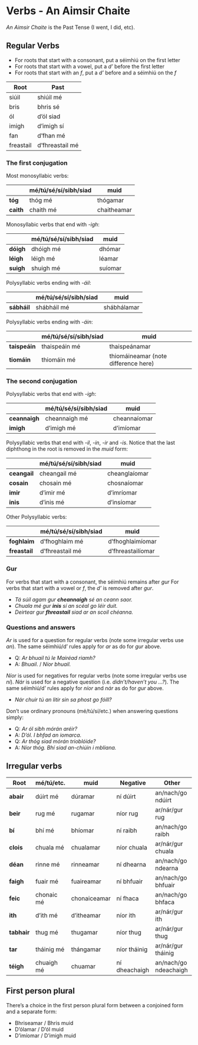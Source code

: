 # Verbs - An Aimsir Chaite


_An Aimsir Chaite_ is the Past Tense (I went, I did, etc).


## Regular Verbs

* For roots that start with a consonant, put a séimhiú on the first letter
* For roots that start with a vowel, put a _d’_ before the first letter
* For roots that start with an _f_, put a _d’_ before and a séimhiú on the _f_

| Root      | Past            |
| --------- | --------------- |
| siúil     | shiúil mé       |
| bris      | bhris sé        |
| ól        | d’ól siad       |
| imigh     | d’imigh sí      |
| fan       | d’fhan mé       |
| freastail | d’fhreastail mé |



### The first conjugation

Most monosyllabic verbs:

|           | mé/tú/sé/sí/sibh/siad | muid        |
| --------- | --------------------- | ----------- |
| **tóg**   | thóg mé               | thógamar    |
| **caith** | chaith mé             | chaitheamar |

Monosyllabic verbs that end with _-igh_:

|           | mé/tú/sé/sí/sibh/siad | muid    |
| --------- | --------------------- | ------- |
| **dóigh** | dhóigh mé             | dhómar  |
| **léigh** | léigh mé              | léamar  |
| **suigh** | shuigh mé             | suíomar |

Polysyllabic verbs ending with _-áil_:

|             | mé/tú/sé/sí/sibh/siad | muid        |
| ----------- | --------------------- | ----------- |
| **sábháil** | shábháil mé           | shábhálamar |

Polysyllabic verbs ending with _-áin_:

|               | mé/tú/sé/sí/sibh/siad | muid                                 |
| ------------- | --------------------- | ------------------------------------ |
| **taispeáin** | thaispeáin mé         | thaispeánamar                        |
| **tiomáin**   | thiomáin mé           | thiomáineamar (note difference here) |



### The second conjugation

Polysyllabic verbs that end with _-igh_:

|               | mé/tú/sé/sí/sibh/siad | muid         |
| ------------- | --------------------- | ------------ |
| **ceannaigh** | cheannaigh mé         | cheannaíomar |
| **imigh**     | d’imigh mé            | d’imíomar    |

Polysyllabic verbs that end with _-il_, _-in_, _-ir_ and _-is_.
Notice that the last diphthong in the root is removed in the _muid_ form:

|              | mé/tú/sé/sí/sibh/siad | **muid**      |
| ------------ | --------------------- | ------------- |
| **ceangail** | cheangail mé          | cheanglaíomar |
| **cosain**   | chosain mé            | chosnaíomar   |
| **imir**     | d’imir mé             | d’imríomar    |
| **inis**     | d’inis mé             | d’insíomar    |

Other Polysyllabic verbs:

|               | mé/tú/sé/sí/sibh/siad | muid              |
| ------------- | --------------------- | ----------------- |
| **foghlaim**  | d’fhoghlaim mé        | d’fhoghlaimíomar  |
| **freastail** | d’fhreastail mé       | d’fhreastailíomar |



### Gur

For verbs that start with a consonant, the séimhiú remains after _gur_
For verbs that start with a vowel or _f_, the _d’_ is removed after _gur_.

* _Tá súil agam gur **cheannaigh** sé an ceann saor._
* _Chuala mé gur **inis** sí an scéal go léir duit._
* _Deirtear gur **fhreastail** siad ar an scoil chéanna._



### Questions and answers

_Ar_ is used for a question for regular verbs (note some irregular verbs use _an_).
The same séimhiú/d’ rules apply for _ar_ as do for _gur_ above.

* Q: _Ar bhuail tú le Mairéad riamh?_
* A: _Bhuail_. / _Níor bhuail._

_Níor_ is used for negatives for regular verbs (note some irregular verbs use _ní_).
_Nár_ is used for a negative question (i.e. _didn’t/haven’t you ...?_).
The same séimhiú/d’ rules apply for _níor_ and _nár_ as do for _gur_ above.

* _Nár chuir tú an litir sin sa phost go fóill?_

Don’t use ordinary pronouns (mé/tú/sí/etc.) when answering questions simply:

* Q: _Ar ól sibh mórán aréir?_
* A: _D’ól. I bhfad an iomarca._
* Q: _Ar thóg siad mórán trioblóide?_
* A: _Níor thóg. Bhí siad an-chiúin i mbliana._



## Irregular verbs

| Root        | mé/tú/etc. | muid         | Negative      | Other                 |
| ----------- | ---------- | ------------ | ------------- | --------------------- |
| **abair**   | dúirt mé   | dúramar      | ní dúirt      | an/nach/go ndúirt     |
| **beir**    | rug mé     | rugamar      | níor rug      | ar/nár/gur rug        |
| **bí**      | bhí mé     | bhíomar      | ní raibh      | an/nach/go raibh      |
| **clois**   | chuala mé  | chualamar    | níor chuala   | ar/nár/gur chuala     |
| **déan**    | rinne mé   | rinneamar    | ní dhearna    | an/nach/go ndearna    |
| **faigh**   | fuair mé   | fuaireamar   | ní bhfuair    | an/nach/go bhfuair    |
| **feic**    | chonaic mé | chonaiceamar | ní fhaca      | an/nach/go bhfaca     |
| **ith**     | d’ith mé   | d’itheamar   | níor ith      | ar/nár/gur ith        |
| **tabhair** | thug mé    | thugamar     | níor thug     | ar/nár/gur thug       |
| **tar**     | tháinig mé | thángamar    | níor tháinig  | ar/nár/gur tháinig    |
| **téigh**   | chuaigh mé | chuamar      | ní dheachaigh | an/nach/go ndeachaigh |



## First person plural

There’s a choice in the first person plural form between a conjoined form and a separate form:

* Bhriseamar  /  Bhris muid
* D’ólamar    /  D’ól muid
* D’imíomar   /  D’imigh muid